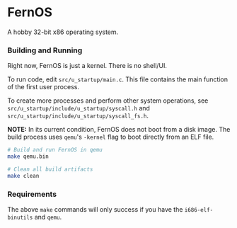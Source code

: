 # FernOS

A hobby 32-bit x86 operating system.

### Building and Running

Right now, FernOS is just a kernel. There is no shell/UI. 

To run code, edit `src/u_startup/main.c`. This file contains the main function of the first 
user process.

To create more processes and perform other system operations, 
see `src/u_startup/include/u_startup/syscall.h` and `src/u_startup/include/u_startup/syscall_fs.h`.

__NOTE:__ In its current condition, FernOS does not boot from a disk image. The build process uses `qemu`'s
`-kernel` flag to boot directly from an ELF file.

```bash
# Build and run FernOS in qemu
make qemu.bin

# Clean all build artifacts
make clean
```

### Requirements

The above `make` commands will only success if you have the `i686-elf-binutils` and `qemu`.


